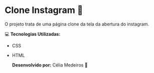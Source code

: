 # Clone Instagram 📸

O projeto trata de uma página clone da tela da abertura do instagram.

💻 **Tecnologias Utilizadas:** 

- CSS			
- HTML

  **Desenvolvido por:**  Célia Medeiros 💛
